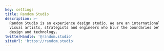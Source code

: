 ```yaml
---
key: settings
title: Random Studio
description: >-
  Random Studio is an experience design studio. We are an international team of
  visual artists, strategists and engineers who blur the boundaries between art,
  design and technology.
twitterHandle: '@random.studio'
siteUrl: 'https://random.studio'
---
```

